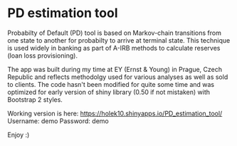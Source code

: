 # PD estimation tool

Probabilty of Default (PD) tool is based on Markov-chain transitions from one state to another for probabilty to arrive at terminal state.
This technique is used widely in banking as part of A-IRB methods to calculate reserves (loan loss provisioning). 

The app was built during my time at EY (Ernst & Young) in Prague, Czech Republic and reflects methodolgy used for various analyses 
as well as sold to clients.
The code hasn't been modified for quite some time and was optimized for early version of shiny library (0.50 if not mistaken) with Bootstrap 2 styles.

Working version is here: https://holek10.shinyapps.io/PD_estimation_tool/ 
Username: demo
Password: demo

Enjoy :)
